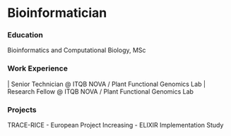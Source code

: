 # Bioinformatician

### Education
Bioinformatics and Computational Biology, MSc

### Work Experience
| Senior Technician @ ITQB NOVA / Plant Functional Genomics Lab
| Research Fellow @ ITQB NOVA / Plant Functional Genomics Lab

### Projects
TRACE-RICE - European Project
Increasing - ELIXIR Implementation Study
